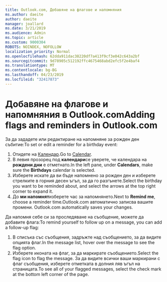 ```yaml
---
title: Outlook.com, Добавяне на флагове и напомняния
ms.author: daeite
author: daeite
manager: joallard
ms.date: 3/21/2019
ms.audience: Admin
ms.topic: article
ms.custom: 9000304
ROBOTS: NOINDEX, NOFOLLOW
localization_priority: Normal
ms.openlocfilehash: 62dda911dac38220df7a413f9cf3e042c643a2bf
ms.sourcegitcommit: 9d78905c512192ffc4675468abd2efc5f2e4baf4
ms.translationtype: MT
ms.contentlocale: bg-BG
ms.lasthandoff: 04/23/2019
ms.locfileid: "32417873"
---
```

# <a name="adding-flags-and-reminders-in-outlookcom"></a><span data-ttu-id="98a87-102">Добавяне на флагове и напомняния в Outlook.com</span><span class="sxs-lookup"><span data-stu-id="98a87-102">Adding flags and reminders in Outlook.com</span></span>

<span data-ttu-id="98a87-103">За да зададете или редактиране на напомняне за рожден ден събитие:</span><span class="sxs-lookup"><span data-stu-id="98a87-103">To set or edit a reminder for a birthday event:</span></span>

1. <span data-ttu-id="98a87-104">Отидете на [Календар](https://outlook.live.com/calendar/).</span><span class="sxs-lookup"><span data-stu-id="98a87-104">Go to [Calendar](https://outlook.live.com/calendar/).</span></span>
1. <span data-ttu-id="98a87-105">В левия прозорец под **календари**се уверете, че календара на **рождени дни** е отметнато.</span><span class="sxs-lookup"><span data-stu-id="98a87-105">In the left pane, under **Calendars**, make sure the **Birthdays** calendar is selected.</span></span>
1. <span data-ttu-id="98a87-106">Изберете искате да ви бъде напомнено за рожден ден и изберете стрелките в горния десен ъгъл, за да го разгънете.</span><span class="sxs-lookup"><span data-stu-id="98a87-106">Select the birthday you want to be reminded about, and select the arrows at the top right corner to expand it.</span></span>
1. <span data-ttu-id="98a87-107">До **ми напомнят**изберете час за напомнянето.</span><span class="sxs-lookup"><span data-stu-id="98a87-107">Next to **Remind me**, choose a reminder time.</span></span><span data-ttu-id="98a87-108">Outlook.com автоматично записва вашите промени.</span><span class="sxs-lookup"><span data-stu-id="98a87-108"> Outlook.com automatically saves your changes.</span></span>

<span data-ttu-id="98a87-109">Да напомня себе си за проследяване на съобщение, можете да добавите флага:</span><span class="sxs-lookup"><span data-stu-id="98a87-109">To remind yourself to follow up on a message, you can add a follow-up flag:</span></span>

1. <span data-ttu-id="98a87-110">В списъка със съобщения, задръжте над съобщението, за да видите опцията флаг.</span><span class="sxs-lookup"><span data-stu-id="98a87-110">In the message list, hover over the message to see the flag option.</span></span>
1. <span data-ttu-id="98a87-111">Изберете иконата на флаг, за да маркирате съобщението.</span><span class="sxs-lookup"><span data-stu-id="98a87-111">Select the flag icon to flag the message.</span></span> <span data-ttu-id="98a87-112">За да видите всички ваши маркирани с флаг съобщения, изберете отметката в долния ляв ъгъл на страницата.</span><span class="sxs-lookup"><span data-stu-id="98a87-112">To see all of your flagged messages, select the check mark at the bottom left corner of the page.</span></span>